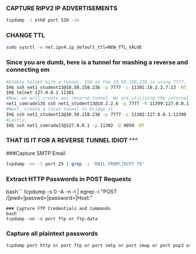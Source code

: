 
### CAPTURE RIPV2 IP ADVERTISEMENTS
```bash
tcpdump -i eth0 port 520 -vn
```
### CHANGE TTL
```bash
sudo sysctl -w net.ipv4.ip_default_ttl=NEW_TTL_VALUE
```
### Since you are dumb, here is a tunnel for mashing a reverse and connecting em
```bash
#Enable telnet with a tunnel. SSH on the 10.50.158.236 is using 7777.
IH$ ssh net1_student13@10.50.158.236 -p 7777 -L 11301:10.2.2.7:23 -NT
IH$ telnet 127.0.0.1 11301
#Now, we will create our reverse tunnel. We are utilizing the internal (.6) using it's ssh port. The 2222 states what our ssh port is to utilize for the function.
net1_comrade13$ ssh net1_student13@10.2.2.6 -p 7777 -R 11399:127.0.0.1:2222 -NT
#Next, create a local tunnel to bridge it. 
IH$ ssh net1_student13@10.50.158.236 -p 7777 -L 11302:127.0.0.1:11399 -NT
#Lastly,
IH$ ssh net1_comrade13@127.0.0.1 -p 11302 -D 9050 -NT
```
### THAT IS IT FOR A REVERSE TUNNEL IDIOT ^^^
###Capture SMTP Email
```bash
tcpdump -nn -l port 25 | grep -i 'MAIL FROM\|RCPT TO'
```
### Extract HTTP Passwords in POST Requests
bash```
tcpdump -s 0 -A -n -l | egrep -i "POST /|pwd=|passwd=|password=|Host:"
```
### Capture FTP Credentials and Commands
bash```
tcpdump -nn -v port ftp or ftp-data
```
### Capture all plaintext passwords
```bash
tcpdump port http or port ftp or port smtp or port imap or port pop3 or port telnet -l -A | egrep -i -B5 'pass=|pwd=|log=|login=|user=|username=|pw=|pas
```
